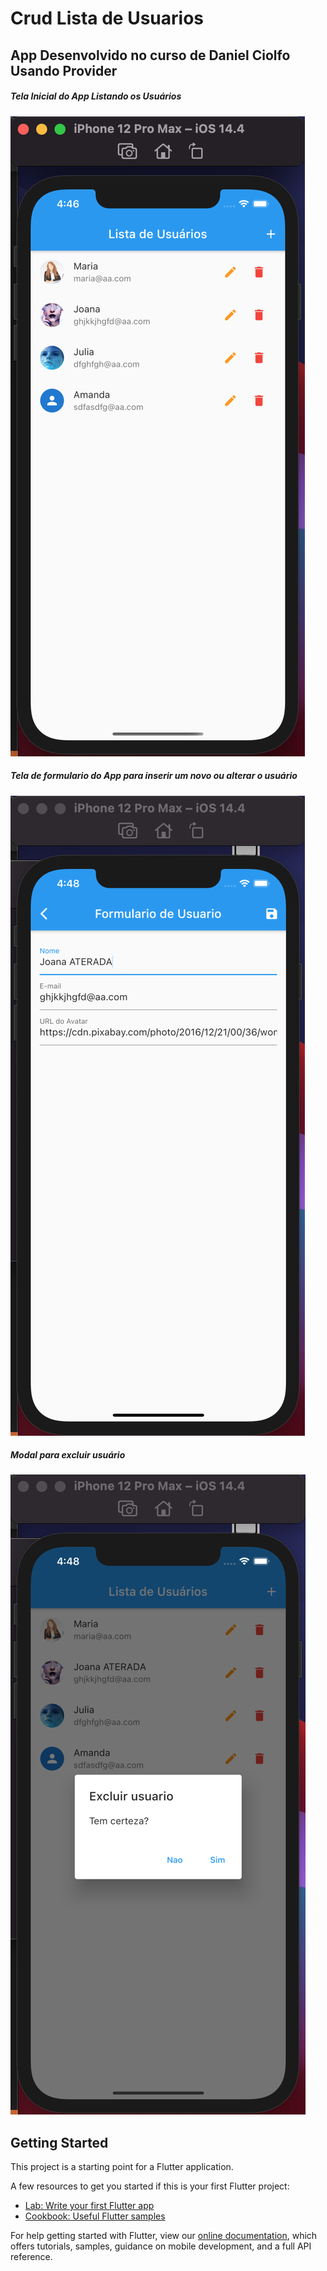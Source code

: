 # Crud Lista de Usuarios

## App Desenvolvido no curso de Daniel Ciolfo Usando Provider

##### Tela Inicial do App Listando os Usuários 
![Tela inicial](https://github.com/Fernando-Braulio/Flutter_Crud_Lista_Usuarios/blob/main/assets/printers/TelaInicial.png)

##### Tela de formulario do App para inserir um novo ou alterar o usuário
![Tela inicial](https://github.com/Fernando-Braulio/Flutter_Crud_Lista_Usuarios/blob/main/assets/printers/TelaFormulario.png)

##### Modal para excluir usuário
![Tela inicial](https://github.com/Fernando-Braulio/Flutter_Crud_Lista_Usuarios/blob/main/assets/printers/ExcluindoUsuario.png)

## Getting Started

This project is a starting point for a Flutter application.

A few resources to get you started if this is your first Flutter project:

- [Lab: Write your first Flutter app](https://flutter.dev/docs/get-started/codelab)
- [Cookbook: Useful Flutter samples](https://flutter.dev/docs/cookbook)

For help getting started with Flutter, view our
[online documentation](https://flutter.dev/docs), which offers tutorials,
samples, guidance on mobile development, and a full API reference.
